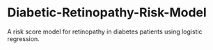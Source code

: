 # Diabetic-Retinopathy-Risk-Model

A risk score model for retinopathy in diabetes patients using logistic regression.
